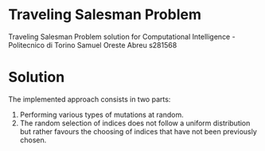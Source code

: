 # Traveling Salesman Problem

Traveling Salesman Problem solution for Computational Intelligence - Politecnico di Torino
Samuel Oreste Abreu s281568

# Solution

The implemented approach consists in two parts:

1. Performing various types of mutations at random.
2. The random selection of indices does not follow a uniform distribution but rather favours the choosing of indices that have not been previously chosen.
